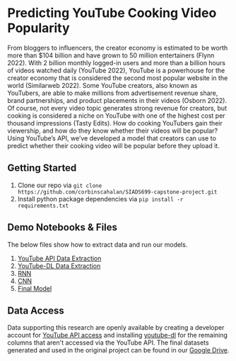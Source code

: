 # Predicting YouTube Cooking Video Popularity

From bloggers to influencers, the creator economy is estimated to be worth more than $104 billion and have grown to 50 million entertainers (Flynn 2022). With 2 billion monthly logged-in users and more than a billion hours of videos watched daily (YouTube 2022), YouTube is a powerhouse for the creator economy that is considered the second most popular website in the world (Similarweb 2022). Some YouTube creators, also known as YouTubers, are able to make millions from advertisement revenue share, brand partnerships, and product placements in their videos (Osborn 2022). Of course, not every video topic generates strong revenue for creators, but cooking is considered a niche on YouTube with one of the highest cost per thousand impressions (Tasty Edits). How do cooking YouTubers gain their viewership, and how do they know whether their videos will be popular? Using YouTube’s API, we’ve developed a model that creators can use to predict whether their cooking video will be popular before they upload it. 

## Getting Started
<ol>
  <li>Clone our repo via <code>git clone https://github.com/corbinscahalan/SIADS699-capstone-project.git</code></li>
  <li>Install python package dependencies via <code>pip install -r requirements.txt</code></li>
</ol>

## Demo Notebooks & Files
The below files show how to extract data and run our models.
<ol>
  <li><a href="https://github.com/corbinscahalan/SIADS699-capstone-project/blob/main/YouTube%20API%20Data%20Extraction%20Demo/data_extraction_and_cleaning_demo.ipynb" target="_blank">YouTube API Data Extraction</a></li>
  <li><a href="https://github.com/corbinscahalan/SIADS699-capstone-project/blob/main/ydl_data_gathyering.ipynb" target="_blank">YouTube-DL Data Extraction</a></li>
  <li><a href="https://github.com/corbinscahalan/SIADS699-capstone-project/blob/main/rnn.py" target="_blank">RNN</a></li>
  <li><a href="https://github.com/corbinscahalan/SIADS699-capstone-project/blob/main/cnn_model.py" target="_blank">CNN</a></li>
  <li><a href="https://github.com/corbinscahalan/SIADS699-capstone-project/blob/main/Final_model.ipynb" target="_blank">Final Model</a></li>
</ol>

## Data Access
Data supporting this research are openly available by creating a developer account for <a href='https://developers.google.com/youtube/v3' target='_blank'>YouTube API access</a> and installing <a href='https://github.com/ytdl-org/youtube-dl/' target='_blank'>youtube-dl</a> for the remaining columns that aren't accessed via the YouTube API. The final datasets generated and used in the original project can be found in our <a href='https://drive.google.com/drive/folders/1QfuYGdiM4TEcEzNoDxECfWSht-CM5jG8?usp=sharing' target='_blank'>Google Drive</a>.
